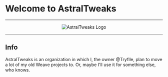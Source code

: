 # Welcome to AstralTweaks

---

<div align="center">
  <img src="https://avatars.githubusercontent.com/u/145998168?s=200&v=4" alt="AstralTweaks Logo">
</div>

---

## Info
AstralTweaks is an organization in which I, the owner @Tryflle, plan to move a lot of my old Weave projects to. Or, maybe I'll use it for something else, who knows.
